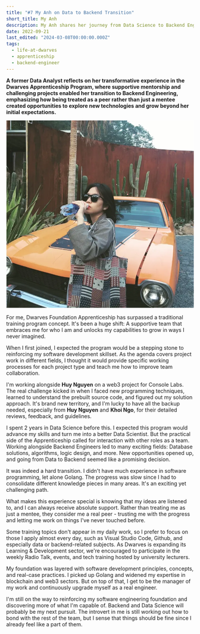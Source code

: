 ```yaml
---
title: "#7 My Anh on Data to Backend Transition"
short_title: My Anh
description: My Anh shares her journey from Data Science to Backend Engineering through the Dwarves Apprenticeship Program, highlighting how supportive mentorship and challenging opportunities helped her grow in unexpected ways
date: 2022-09-21
last_edited: "2024-03-08T00:00:00.000Z"
tags:
  - life-at-dwarves
  - apprenticeship
  - backend-engineer
---
```


**A former Data Analyst reflects on her transformative experience in the Dwarves Apprenticeship Program, where supportive mentorship and challenging projects enabled her transition to Backend Engineering, emphasizing how being treated as a peer rather than just a mentee created opportunities to explore new technologies and grow beyond her initial expectations.**

![My Anh sitting at her desk working on data and backend projects](assets/my-anh-apprentice.webp)

For me, Dwarves Foundation Apprenticeship has surpassed a traditional training program concept. It's been a huge shift: A supportive team that embraces me for who I am and unlocks my capabilities to grow in ways I never imagined.

When I first joined, I expected the program would be a stepping stone to reinforcing my software development skillset. As the agenda covers project work in different fields, I thought it would provide specific working processes for each project type and teach me how to improve team collaboration.

I'm working alongside **Huy Nguyen** on a web3 project for Console Labs. The real challenge kicked in when I faced new programming techniques, learned to understand the prebuilt source code, and figured out my solution approach. It's brand new territory, and I'm lucky to have all the backup needed, especially from **Huy Nguyen** and **Khoi Ngo**, for their detailed reviews, feedback, and guidelines.

I spent 2 years in Data Science before this. I expected this program would advance my skills and turn me into a better Data Scientist. But the practical side of the Apprenticeship called for interaction with other roles as a team. Working alongside Backend Engineers led to many exciting fields: Database solutions, algorithms, logic design, and more. New opportunities opened up, and going from Data to Backend seemed like a promising decision.

It was indeed a hard transition. I didn't have much experience in software programming, let alone Golang. The progress was slow since I had to consolidate different knowledge pieces in many areas. It's an exciting yet challenging path.

What makes this experience special is knowing that my ideas are listened to, and I can always receive absolute support. Rather than treating me as just a mentee, they consider me a real peer - trusting me with the progress and letting me work on things I've never touched before.

Some training topics don't appear in my daily work, so I prefer to focus on those I apply almost every day, such as Visual Studio Code, Github, and especially data or backend-related subjects. As Dwarves is expanding its Learning & Development sector, we're encouraged to participate in the weekly Radio Talk, events, and tech training hosted by university lecturers.

My foundation was layered with software development principles, concepts, and real-case practices. I picked up Golang and widened my expertise in blockchain and web3 sectors. But on top of that, I get to be the manager of my work and continuously upgrade myself as a real engineer.

I'm still on the way to reinforcing my software engineering foundation and discovering more of what I'm capable of. Backend and Data Science will probably be my next pursuit. The introvert in me is still working out how to bond with the rest of the team, but I sense that things should be fine since I already feel like a part of them.
